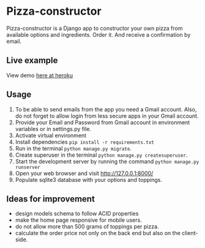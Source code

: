 # Pizza-constructor

Pizza-constructor is a Django app to constructor your own pizza from available options and ingredients. Order it. And receive a confirmation by email.

## Live example

View demo [here at heroku](https://pizza-constructor.herokuapp.com/)

## Usage

1. To be able to send emails from the app you need a Gmail account. Also, do not forget to allow login from less secure apps in your Gmail account.
2. Provide your Email and Password from Gmail account in environment variables or in settings.py file.
3. Activate virtual environment
4. Install dependencies `pip install -r requirements.txt`
5. Run in the terminal `python manage.py migrate`.
6. Create superuser in the terminal `python manage.py createsuperuser`.
7. Start the development server by running the command `python manage.py runserver`
8. Open your web browser and visit http://127.0.0.1:8000/
9. Populate sqlite3 database with your options and toppings.

## Ideas for improvement

- design models schema to follow ACID properties
- make the home page responsive for mobile users.
- do not allow more than 500 grams of toppings per pizza.
- calculate the order price not only on the back end but also on the client-side.
